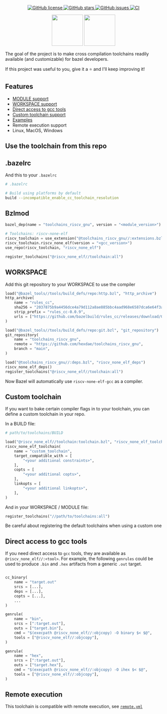 <p align="center">

<a href="https://github.com/hexdae/toolchains_riscv_gnu/blob/main/LICENSE">
    <img alt="GitHub license" src="https://img.shields.io/github/license/hexdae/toolchains_riscv_gnu?color=success">
</a>

<a href="https://github.com/hexdae/toolchains_riscv_gnu/stargazers">
    <img alt="GitHub stars" src="https://img.shields.io/github/stars/hexdae/toolchains_riscv_gnu?color=success">
</a>

<a href="https://github.com/hexdae/toolchains_riscv_gnu/issues">
    <img alt="GitHub issues" src="https://img.shields.io/github/issues/hexdae/toolchains_riscv_gnu">
</a>

<a href="https://github.com/hexdae/toolchains_riscv_gnu/actions">
    <img alt="CI" src="https://github.com/hexdae/toolchains_riscv_gnu/actions/workflows/ci.yml/badge.svg">
</a>

</p>

<p align="center">

<img src="https://upload.wikimedia.org/wikipedia/en/thumb/7/7d/Bazel_logo.svg/1024px-Bazel_logo.svg.png?20170728105517" height="100px"/>

<img src="https://riscv.org/wp-content/uploads/2020/06/riscv-color.svg" height="100px">

</p>

The goal of the project is to make cross compilation toolchains readily
available (and customizable) for bazel developers.

If this project was useful to you, give it a ⭐️ and I'll keep improving it!

## Features

- [MODULE support](#bzlmod)
- [WORKSPACE support](#workspace)
- [Direct access to gcc tools](#direct-access-to-gcc-tools)
- [Custom toolchain support](#custom-toolchain)
- [Examples](./examples)
- Remote execution support
- Linux, MacOS, Windows

## Use the toolchain from this repo

## .bazelrc

And this to your `.bazelrc`

```bash
# .bazelrc

# Build using platforms by default
build --incompatible_enable_cc_toolchain_resolution
```

## Bzlmod

```python
bazel_dep(name = "toolchains_riscv_gnu", version = "<module_version>")

# Toolchains: riscv-none-elf
riscv_toolchain = use_extension("@toolchains_riscv_gnu//:extensions.bzl", "riscv_toolchain")
riscv_toolchain.riscv_none_elf(version = "<gcc_version>")
use_repo(riscv_toolchain, "riscv_none_elf")

register_toolchains("@riscv_none_elf//toolchain:all")
```

## WORKSPACE

Add this git repository to your WORKSPACE to use the compiler

```python
load("@bazel_tools//tools/build_defs/repo:http.bzl", "http_archive")
http_archive(
    name = "rules_cc",
    sha256 = "2037875b9a4456dce4a79d112a8ae885bbc4aad968e6587dca6e64f3a0900cdf",
    strip_prefix = "rules_cc-0.0.9",
    urls = ["https://github.com/bazelbuild/rules_cc/releases/download/0.0.9/rules_cc-0.0.9.tar.gz"],
)

load("@bazel_tools//tools/build_defs/repo:git.bzl", "git_repository")
git_repository(
    name = "toolchains_riscv_gnu",
    remote = "https://github.com/hexdae/toolchains_riscv_gnu",
    branch = "main",
)

load("@toolchains_riscv_gnu//:deps.bzl", "riscv_none_elf_deps")
riscv_none_elf_deps()
register_toolchains("@riscv_none_elf//toolchain:all")
```

Now Bazel will automatically use `riscv-none-elf-gcc` as a compiler.

## Custom toolchain

If you want to bake certain compiler flags in to your toolchain, you can define
a custom toolchain in your repo.

In a BUILD file:

```python
# path/to/toolchains/BUILD

load("@riscv_none_elf//toolchain:toolchain.bzl", "riscv_none_elf_toolchain")
riscv_none_elf_toolchain(
    name = "custom_toolchain",
    target_compatible_with = [
        "<your additional constraints>",
    ],
    copts = [
        "<your additional copts>",
    ],
    linkopts = [
        "<your additional linkopts>",
    ],
)
```

And in your WORKSPACE / MODULE file:

```python
register_toolchains("//path/to/toolchains:all")
```

Be careful about registering the default toolchains when using a custom one

## Direct access to gcc tools

If you need direct access to `gcc` tools, they are available as `@riscv_none_elf//:<tool>`. For example, the following `genrules` could be used to produce `.bin` and `.hex` artifacts from a generic `.out` target.

```python

cc_binary(
    name = "target.out"
    srcs = [...],
    deps = [...],
    copts = [...],
    ...
)

genrule(
    name = "bin",
    srcs = [":target.out"],
    outs = ["target.bin"],
    cmd = "$(execpath @riscv_none_elf//:objcopy) -O binary $< $@",
    tools = ["@riscv_none_elf//:objcopy"],
)

genrule(
    name = "hex",
    srcs = [":target.out"],
    outs = ["target.hex"],
    cmd = "$(execpath @riscv_none_elf//:objcopy) -O ihex $< $@",
    tools = ["@riscv_none_elf//:objcopy"],
)
```

## Remote execution

This toolchain is compatible with remote execution, see [`remote.yml`](.github/workflows/remote.yml)
